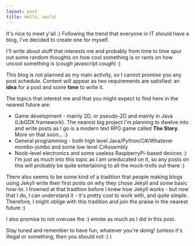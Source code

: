 ```yaml
---
layout: post
title: Hello, world
---
```


It's nice to meet y'all :) Following the trend that everyone in IT should have a blog, I've decided to create one for myself.

I'll write about stuff that interests me and probably from time to time spur out some random thoughts on how cool something is or rants on how uncool something is (*cough* javascript *cough*) :)

This blog is not planned as my main activity, so I cannot promise you any post schedule. Content will appear as two requirements are satisfied: an **idea** for a post and some **time** to write it.

The topics that interest me and that you might expect to find here in the nearest future are:
- Game development - mainly 2D, or pseudo-2D and mainly in Java (LibGDX framework). The nearest big project I'm planning to dwelve into and write posts as I go is a modern text RPG game called **The Story**. More on that soon... :)
- General programming - both high level Java/Python/C#/Whatever mombo-jombo and some low level C/Assembly
- Noob-level electronics and some useless RaspberryPi-based devices :)  I'm just as much into this topic as I am uneducated on it, so any posts on this will probably be quite entertaining to all the mock-trolls out there :)

There also seems to be some kind of a tradition that people making blogs using Jekyll write their first posts on why they chose Jekyll and some basic how-to. I frowned at that tradition before I knew how Jekyll works - but now that I do, I can understand it - it's pretty cool to work with, and quite simple. Therefore, I might oblige with this tradition and join the praise in the nearest future :)

I also promise to not overuse the :) emote as much as I did in this post.

Stay tuned and remember to have fun, whatever you're doing! (unless it's illegal or something, then you should not :) )

<!-- <form method="POST" action="https://dev.staticman.net/v3/entry/github/rskupnik/rskupnik.github.io/master">
  <input name="options[slug]" type="hidden" value="{{ page.slug }}">
  <label><input name="fields[name]" type="text">Name</label>
  <label><input name="fields[email]" type="email">E-mail</label>
  <label><textarea name="fields[message]"></textarea>Message</label>
  
  <button type="submit">Go!</button>
</form> -->
